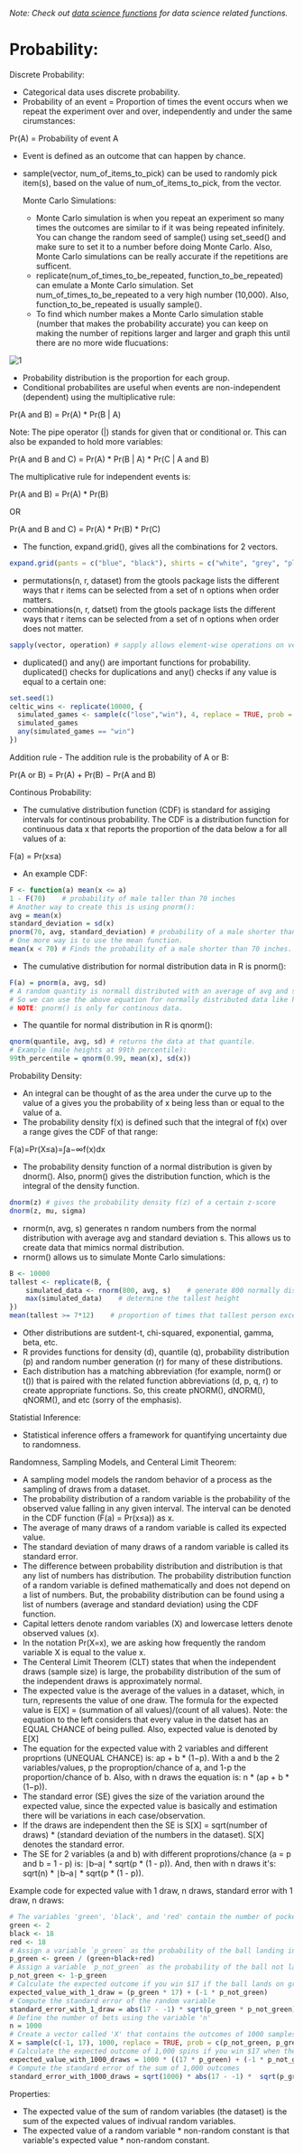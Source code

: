 *Note: Check out [data science functions](https://github.com/BOLTZZ/R/blob/master/R%20Fundamentals/R%20Basics%20&%20Syntax.md#import-data-gathering-functions) for data science related functions.*
# Probability:
Discrete Probability:
* Categorical data uses discrete probability.
* Probability of an event = Proportion of times the event occurs when we repeat the experiment over and over, independently and under the same cirumstances:

Pr(A) = Probability of event A
* Event is defined as an outcome that can happen by chance. 
* sample(vector, num_of_items_to_pick) can be used to randomly pick item(s), based on the value of num_of_items_to_pick, from the vector.

  Monte Carlo Simulations:
  * Monte Carlo simulation is when you repeat an experiment so many times the outcomes are similar to if it was being repeated       infinitely. You can change the random seed of sample() using set_seed() and make sure to set it to a number before doing Monte Carlo. Also, Monte Carlo simulations can be really accurate if the repetitions are sufficent.
  * replicate(num_of_times_to_be_repeated, function_to_be_repeated) can emulate a Monte Carlo simulation. Set num_of_times_to_be_repeated to a very high number (10,000). Also, function_to_be_repeated is usually sample().
  * To find which number makes a Monte Carlo simulation stable (number that makes the probability accurate) you can keep on making the number of repitions larger and larger and graph this until there are no more wide flucuations:
  
![1](https://github.com/BOLTZZ/R/blob/master/Images%26GIFs/monte_carlo.PNG)
  
* Probability distribution is the proportion for each group.
* Conditional probabilites are useful when events are non-independent (dependent) using the multiplicative rule:

Pr(A and B) = Pr(A) * Pr(B | A) 

Note: The pipe operator (|) stands for given that or conditional or. This can also be expanded to hold more variables:

Pr(A and B and C) = Pr(A) * Pr(B | A) * Pr(C | A and B)

The multiplicative rule for independent events is:

Pr(A and B) = Pr(A) * Pr(B) 

OR

Pr(A and B and C) = Pr(A) * Pr(B) * Pr(C)
* The function, expand.grid(), gives all the combinations for 2 vectors.
```r
expand.grid(pants = c("blue", "black"), shirts = c("white", "grey", "plaid"))
```
* permutations(n, r, dataset) from the gtools package lists the different ways that r items can be selected from a set of n options when order matters.
* combinations(n, r, datset) from the gtools package lists the different ways that r items can be selected from a set of n options when order does not matter.
```r
sapply(vector, operation) # sapply allows element-wise operations on vectors.
```
* duplicated() and any() are important functions for probability. duplicated() checks for duplications and any() checks if any value is equal to a certain one:
```r
set.seed(1)
celtic_wins <- replicate(10000, {
  simulated_games <- sample(c("lose","win"), 4, replace = TRUE, prob = c(0.6, 0.4))
  simulated_games
  any(simulated_games == "win")
})
```
Addition rule - The addition rule is the probability of A or B:

Pr(A or B) = Pr(A) + Pr(B) − Pr(A and B)

Continous Probability:
* The cumulative distribution function (CDF) is standard for assiging intervals for continous probability. The CDF is a distribution function for continuous data x that reports the proportion of the data below a for all values of a:

F(a) = Pr(x≤a)

* An example CDF:
```r
F <- function(a) mean(x <= a)
1 - F(70)    # probability of male taller than 70 inches
# Another way to create this is using pnorm():
avg = mean(x)
standard_deviation = sd(x)
pnorm(70, avg, standard_deviation) # probability of a male shorter than 70 inches.
# One more way is to use the mean function.
mean(x < 70) # Finds the probability of a male shorter than 70 inches.
```
* The cumulative distribution for normal distribution data in R is pnorm():
```r
F(a) = pnorm(a, avg, sd)
# A random quantity is normall distributed with an average of avg and standard deviation of sd.
# So we can use the above equation for normally distributed data like height.
# NOTE: pnorm() is only for continous data.
```
* The quantile for normal distribution in R is qnorm():
```r
qnorm(quantile, avg, sd) # returns the data at that quantile.
# Example (male heights at 99th percentile):
99th_percentile = qnorm(0.99, mean(x), sd(x))
```
Probability Density:
* An integral can be thought of as the area under the curve up to the value of a gives you the probability of x being less than or equal to the value of a.
* The probability density  f(x)  is defined such that the integral of  f(x)  over a range gives the CDF of that range:

F(a)=Pr(X≤a)=∫a−∞f(x)dx

* The probability density function of a normal distribution is given by dnorm(). Also, pnorm() gives the distribution function, which is the integral of the density function.  
```r
dnorm(z) # gives the probability density f(z) of a certain z-score
dnorm(z, mu, sigma)
```
* rnorm(n, avg, s) generates n random numbers from the normal distribution with average avg and standard deviation s. This allows us to create data that mimics normal distribution.
* rnorm() allows us to simulate Monte Carlo simulations:
```r
B <- 10000
tallest <- replicate(B, {
    simulated_data <- rnorm(800, avg, s)    # generate 800 normally distributed random heights
    max(simulated_data)    # determine the tallest height
})
mean(tallest >= 7*12)    # proportion of times that tallest person exceeded 7 feet (84 inches)
```
* Other distributions are sutdent-t, chi-squared, exponential, gamma, beta, etc.
* R provides functions for density (d), quantile (q), probability distribution (p) and random number generation (r) for many of these distributions.
* Each distribution has a matching abbreviation (for example, norm() or t()) that is paired with the related function abbreviations (d, p, q, r) to create appropriate functions. So, this create pNORM(), dNORM(), qNORM(), and etc (sorry of the emphasis).

Statistial Inference:
* Statistical inference offers a framework for quantifying uncertainty due to randomness.

Randomness, Sampling Models, and Centeral Limit Theorem:
* A sampling model models the random behavior of a process as the sampling of draws from a dataset.
* The probability distribution of a random variable is the probability of the observed value falling in any given interval. The interval can be denoted in the CDF function (F(a) = Pr(x≤a)) as x.
* The average of many draws of a random variable is called its expected value.
* The standard deviation of many draws of a random variable is called its standard error.
* The difference between probability distribution and distribution is that any list of numbers has distribution. The probability distribution function of a random variable is defined mathematically and does not depend on a list of numbers. But, the probability distribution can be found using a list of numbers (average and standard deviation) using the CDF function.
* Capital letters denote random variables (X) and lowercase letters denote observed values (x).
* In the notation Pr(X=x), we are asking how frequently the random variable X is equal to the value x.
* The Centeral Limit Theorem (CLT) states that when the independent draws (sample size) is large, the probability distribution of the sum of the independent draws is approximately normal.
* The expected value is the average of the values in a dataset, which, in turn, represents the value of one draw. The formula for the expected value is E[X] = (summation of all values)/(count of all values). Note: the equation to the left considers that every value in the datset has an EQUAL CHANCE of being pulled. Also, expected value is denoted by E[X]
* The equation for the expected value with 2 variables and different proprtions (UNEQUAL CHANCE) is: ap + b * (1−p). With a and b the 2 variables/values, p the proproption/chance of a, and 1-p the proportion/chance of b. Also, with n draws the equation is: n * (ap + b * (1−p)).
* The standard error (SE) gives the size of the variation around the expected value, since the expected value is basically and estimation there will be variations in each case/observation. 
* If the draws are independent then the SE is S[X] = sqrt(number of draws) * (standard deviation of the numbers in the dataset). S[X] denotes the standard error.
* The SE for 2 variables (a and b) with different proprotions/chance (a = p and b = 1 - p) is: ∣b–a∣ * sqrt(p * (1 - p)). And, then with n draws it's: sqrt(n) * ∣b–a∣ * sqrt(p * (1 - p)).

Example code for expected value with 1 draw, n draws, standard error with 1 draw, n draws:
```r
# The variables 'green', 'black', and 'red' contain the number of pockets for each color
green <- 2
black <- 18
red <- 18
# Assign a variable `p_green` as the probability of the ball landing in a green pocket
p_green <- green / (green+black+red)
# Assign a variable `p_not_green` as the probability of the ball not landing in a green pocket
p_not_green <- 1-p_green
# Calculate the expected outcome if you win $17 if the ball lands on green and you lose $1 if the ball doesn't land on green
expected_value_with_1_draw = (p_green * 17) + (-1 * p_not_green)
# Compute the standard error of the random variable
standard_error_with_1_draw = abs(17 - -1) * sqrt(p_green * p_not_green)
# Define the number of bets using the variable 'n'
n = 1000
# Create a vector called 'X' that contains the outcomes of 1000 samples
X = sample(c(-1, 17), 1000, replace = TRUE, prob = c(p_not_green, p_green))
# Calculate the expected outcome of 1,000 spins if you win $17 when the ball lands on green and you lose $1 when the ball doesn't land on green
expected_value_with_1000_draws = 1000 * ((17 * p_green) + (-1 * p_not_green))
# Compute the standard error of the sum of 1,000 outcomes
standard_error_with_1000_draws = sqrt(1000) * abs(17 - -1) *  sqrt(p_green * p_not_green)
```
Properties:
* The expected value of the sum of random variables (the dataset) is the sum of the expected values of indivual random variables.
* The expected value of a random variable * non-random constant is that variable's expected value * non-random constant.
